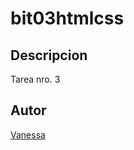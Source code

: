 # bit03htmlcss
## Descripcion
Tarea nro. 3
## Autor
[Vanessa](https://www.linkedin.com/in/vanessa-robles-silva-b6732171/)
